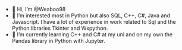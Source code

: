 - 👋 Hi, I’m @Weaboo98
- 👀 I’m interested most in Python but also SQL, C++, C#, Java and Javascript. I have a lot of experience in work related to Sql and the Python libraries Tkinter and Wxpython.
- 🌱 I’m currently learning C++ and C# at my uni and on my own the Pandas library in Python with Jupyter.

<!---
Weaboo98/Weaboo98 is a ✨ special ✨ repository because its `README.md` (this file) appears on your GitHub profile.
You can click the Preview link to take a look at your changes.
--->
